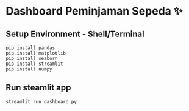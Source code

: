 # Dashboard Peminjaman Sepeda ✨

## Setup Environment - Shell/Terminal
```
pip install pandas
pip install matplotlib
pip install seaborn
pip install streamlit
pip install numpy
```

## Run steamlit app
```
streamlit run dashboard.py
```
